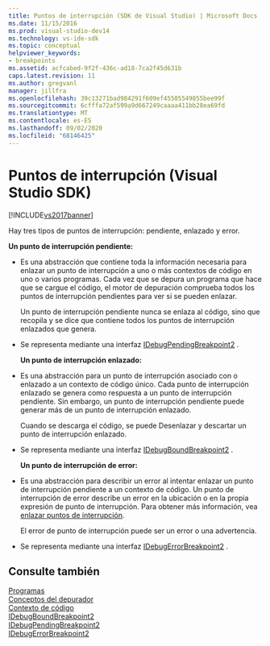 ```yaml
---
title: Puntos de interrupción (SDK de Visual Studio) | Microsoft Docs
ms.date: 11/15/2016
ms.prod: visual-studio-dev14
ms.technology: vs-ide-sdk
ms.topic: conceptual
helpviewer_keywords:
- breakpoints
ms.assetid: acfcabed-9f2f-436c-ad18-7ca2f45d631b
caps.latest.revision: 11
ms.author: gregvanl
manager: jillfra
ms.openlocfilehash: 39c13271bad984291f609ef45505549855bee99f
ms.sourcegitcommit: 6cfffa72af599a9d667249caaaa411bb28ea69fd
ms.translationtype: MT
ms.contentlocale: es-ES
ms.lasthandoff: 09/02/2020
ms.locfileid: "68146425"
---
```

# <a name="breakpoints-visual-studio-sdk"></a>Puntos de interrupción (Visual Studio SDK)
[!INCLUDE[vs2017banner](../../includes/vs2017banner.md)]

Hay tres tipos de puntos de interrupción: pendiente, enlazado y error.  
  
 **Un punto de interrupción pendiente:**  
  
- Es una abstracción que contiene toda la información necesaria para enlazar un punto de interrupción a uno o más contextos de código en uno o varios programas. Cada vez que se depura un programa que hace que se cargue el código, el motor de depuración comprueba todos los puntos de interrupción pendientes para ver si se pueden enlazar.  
  
   Un punto de interrupción pendiente nunca se enlaza al código, sino que recopila y se dice que contiene todos los puntos de interrupción enlazados que genera.  
  
- Se representa mediante una interfaz [IDebugPendingBreakpoint2](../../extensibility/debugger/reference/idebugpendingbreakpoint2.md) .  
  
  **Un punto de interrupción enlazado:**  
  
- Es una abstracción para un punto de interrupción asociado con o enlazado a un contexto de código único. Cada punto de interrupción enlazado se genera como respuesta a un punto de interrupción pendiente. Sin embargo, un punto de interrupción pendiente puede generar más de un punto de interrupción enlazado.  
  
   Cuando se descarga el código, se puede Desenlazar y descartar un punto de interrupción enlazado.  
  
- Se representa mediante una interfaz [IDebugBoundBreakpoint2](../../extensibility/debugger/reference/idebugboundbreakpoint2.md) .  
  
  **Un punto de interrupción de error:**  
  
- Es una abstracción para describir un error al intentar enlazar un punto de interrupción pendiente a un contexto de código. Un punto de interrupción de error describe un error en la ubicación o en la propia expresión de punto de interrupción. Para obtener más información, vea [enlazar puntos de interrupción](../../extensibility/debugger/binding-breakpoints.md).  
  
   El error de punto de interrupción puede ser un error o una advertencia.  
  
- Se representa mediante una interfaz [IDebugErrorBreakpoint2](../../extensibility/debugger/reference/idebugerrorbreakpoint2.md) .  
  
## <a name="see-also"></a>Consulte también  
 [Programas](../../extensibility/debugger/programs.md)   
 [Conceptos del depurador](../../extensibility/debugger/debugger-concepts.md)   
 [Contexto de código](../../extensibility/debugger/code-context.md)   
 [IDebugBoundBreakpoint2](../../extensibility/debugger/reference/idebugboundbreakpoint2.md)   
 [IDebugPendingBreakpoint2](../../extensibility/debugger/reference/idebugpendingbreakpoint2.md)   
 [IDebugErrorBreakpoint2](../../extensibility/debugger/reference/idebugerrorbreakpoint2.md)
